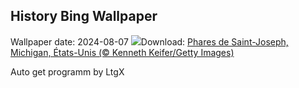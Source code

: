 ## History Bing Wallpaper
Wallpaper date: 2024-08-07
![](https://www.bing.com/th?id=OHR.MichiganLighthouse_FR-FR4479492551_UHD.jpg&w=1000)Download: [Phares de Saint-Joseph, Michigan, États-Unis (© Kenneth Keifer/Getty Images)](https://www.bing.com/th?id=OHR.MichiganLighthouse_FR-FR4479492551_UHD.jpg)

Auto get programm by LtgX
